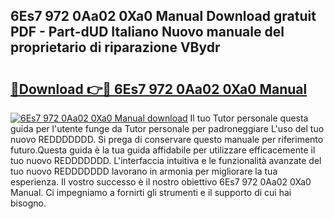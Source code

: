 ## 6Es7 972 0Aa02 0Xa0 Manual Download gratuit PDF - Part-dUD Italiano Nuovo manuale del proprietario di riparazione VBydr

# <h2><a href="http://dfgivdb.blite.top/?on=6Es7+972+0Aa02+0Xa0+Manual">🔗Download 👉🔴 6Es7 972 0Aa02 0Xa0 Manual</a></h2>

[![6Es7 972 0Aa02 0Xa0 Manual download](https://i.imgur.com/lujVjoI.png)](http://dfgivdb.blite.top/?on=6Es7+972+0Aa02+0Xa0+Manual)
Il tuo Tutor personale questa guida per l'utente funge da Tutor personale per padroneggiare L'uso del tuo nuovo REDDDDDDD. Si prega di conservare questo manuale per riferimento futuro.Questa guida è la tua guida affidabile per utilizzare efficacemente il tuo nuovo REDDDDDDD. L'interfaccia intuitiva e le funzionalità avanzate del tuo nuovo REDDDDDDD lavorano in armonia per migliorare la tua esperienza. Il vostro successo è il nostro obiettivo 6Es7 972 0Aa02 0Xa0 Manual. Ci impegniamo a fornirti gli strumenti e il supporto di cui hai bisogno.
